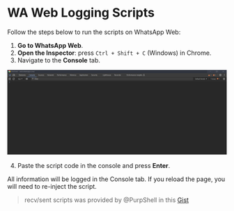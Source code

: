 # WA Web Logging Scripts

Follow the steps below to run the scripts on WhatsApp Web:

1. **Go to WhatsApp Web**.
2. **Open the Inspector**: press `Ctrl + Shift + C` (Windows) in Chrome.
3. Navigate to the **Console** tab.

![console](../assets/console.png)

4. Paste the script code in the console and press **Enter**.

All information will be logged in the Console tab. If you reload the page, you will need to re-inject the script.

> recv/sent scripts was provided by @PurpShell in this [Gist](https://gist.github.com/PurpShell/13f198b996b46e3e783bee1ef06d1a35)